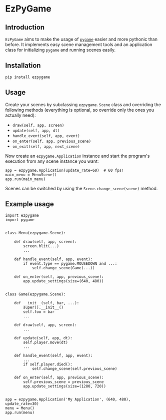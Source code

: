 # EzPyGame

## Introduction

`EzPyGame` aims to make the usage of [`pygame`](https://www.pygame.org/)
easier and more pythonic than before.  It implements easy scene management tools and an application class for initializing `pygame` and running scenes easily.


## Installation

    pip install ezpygame


## Usage

Create your scenes by subclassing `ezpygame.Scene` class and overriding the following methods (everything is optional, so override only the ones you actually need):

 - `draw(self, app, screen)`
 - `update(self, app, dt)`
 - `handle_event(self, app, event)`
 - `on_enter(self, app, previous_scene)`
 - `on_exit(self, app, next_scene)`

Now create an `ezpygame.Application` instance and start the program's execution from any scene instance you want:

    app = ezpygame.Application(update_rate=60)  # 60 fps!
    main_menu = MenuScene()
    app.run(main_menu)

Scenes can be switched by using the `Scene.change_scene(scene)` method.


## Example usage

    import ezpygame
    import pygame


    class Menu(ezpygame.Scene):

        def draw(self, app, screen):
            screen.blit(...)
            ...

        def handle_event(self, app, event):
            if event.type == pygame.MOUSEDOWN and ...:
                self.change_scene(Game(...))

        def on_enter(self, app, previous_scene):
            app.update_settings(size=(640, 480))


    class Game(ezpygame.Scene):

        def __init__(self, bar, ...):
            super().__init__()
            self.foo = bar
            ...

        def draw(self, app, screen):
            ...

        def update(self, app, dt):
            self.player.move(dt)
            ...

        def handle_event(self, app, event):
            ...
            if self.player.died():
                self.change_scene(self.previous_scene)

        def on_enter(self, app, previous_scene):
            self.previous_scene = previous_scene
            app.update_settings(size=(1280, 720))


    app = ezpygame.Application('My Application', (640, 480), update_rate=30)
    menu = Menu()
    app.run(menu)

